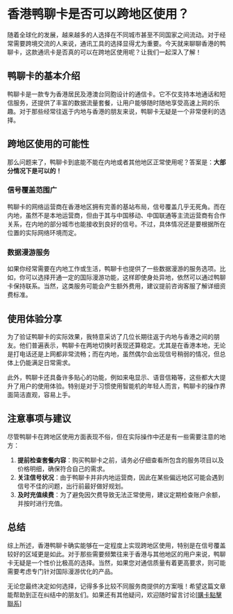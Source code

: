 # 香港鸭聊卡是否可以跨地区使用？

随着全球化的发展，越来越多的人选择在不同城市甚至不同国家之间流动。对于经常需要跨境交流的人来说，通讯工具的选择显得尤为重要。今天就来聊聊香港的鸭聊卡，这款通讯卡是否真的可以在跨地区使用呢？让我们一起深入了解！

## 鸭聊卡的基本介绍

鸭聊卡是一款专为香港居民及港澳台同胞设计的通信卡。它不仅支持本地通话和短信服务，还提供了丰富的数据流量套餐，让用户能够随时随地享受高速上网的乐趣。对于那些经常往返于内地与香港的朋友来说，鸭聊卡无疑是一个非常便利的选择。

## 跨地区使用的可能性

那么问题来了，鸭聊卡到底能不能在内地或者其他地区正常使用呢？答案是：**大部分情况下是可以的！**

### 信号覆盖范围广

鸭聊卡的网络运营商在香港地区拥有完善的基站布局，信号覆盖几乎无死角。而在内地，虽然不是本地运营商，但由于其与中国移动、中国联通等主流运营商有合作关系，在内地的部分城市也能接收到良好的信号。不过，具体情况还是要根据所在位置的实际网络环境而定。

### 数据漫游服务

如果你经常需要在内地工作或生活，鸭聊卡也提供了一些数据漫游的服务选项。比如，你可以选择开通一定的国际漫游功能，这样即使身处异地，依然可以通过鸭聊卡保持联系。当然，这类服务可能会产生额外费用，建议提前咨询客服了解详细资费标准。

## 使用体验分享

为了验证鸭聊卡的实际效果，我特意采访了几位长期往返于内地与香港之间的朋友。他们普遍表示，鸭聊卡在两地切换时表现还算稳定。尤其是在香港本地，无论是打电话还是上网都非常流畅；而在内地，虽然偶尔会出现信号稍弱的情况，但总体上仍能满足日常需求。

此外，鸭聊卡还具备许多贴心的功能，例如来电显示、语音信箱等，这些都大大提升了用户的使用体验。特别是对于习惯使用智能机的年轻人而言，鸭聊卡的操作界面简洁直观，容易上手。

## 注意事项与建议

尽管鸭聊卡在跨地区使用方面表现不俗，但在实际操作中还是有一些需要注意的地方：

1. **提前检查套餐内容**：购买鸭聊卡之前，请务必仔细查看所包含的服务项目以及价格明细，确保符合自己的需求。
2. **关注信号状况**：由于鸭聊卡并非内地运营商，因此在某些偏远地区可能会遇到信号不佳的问题，出行前最好做好规划。
3. **及时充值续费**：为了避免因欠费导致无法正常使用，建议定期检查账户余额，并按时进行充值。

## 总结

综上所述，香港鸭聊卡确实能够在一定程度上实现跨地区使用，特别是在信号覆盖较好的区域更是如此。对于那些需要频繁往来于香港与其他地区的用户来说，鸭聊卡无疑是一个性价比极高的选择。当然，如果您对通信质量有着更高要求，则可能需要考虑专门针对国际漫游优化的产品。

无论您最终决定如何选择，记得多多比较不同服务商提供的方案哦！希望这篇文章能帮助到正在纠结中的朋友们。如果还有其他疑问，欢迎随时留言讨论[[購卡點擊聯系](https://t.me/s/SXDXQF)]
